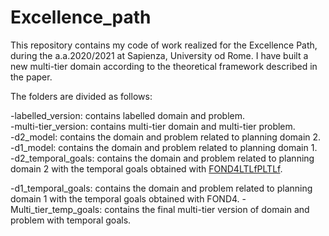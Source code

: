 # Excellence_path
This repository contains my  code of work realized for the Excellence Path, during the a.a.2020/2021 at Sapienza, University od Rome.
I have built a new multi-tier domain according to the theoretical framework described in the paper.

The folders are divided as follows:

-labelled_version: contains labelled domain and problem.\
-multi-tier_version: contains multi-tier domain and multi-tier problem.\
-d2_model: contains the domain and problem related to planning domain 2.\
-d1_model: contains the domain and problem related to planning domain 1.\
-d2_temporal_goals: contains the domain and problem related to planning domain 2 with the temporal goals obtained with [FOND4LTLfPLTLf](https://github.com/whitemech/FOND4LTLf).

-d1_temporal_goals: contains the domain and problem related to planning domain 1 with the temporal goals obtained with FOND4.
-Multi_tier_temp_goals: contains the final multi-tier version of domain and problem with temporal goals.

